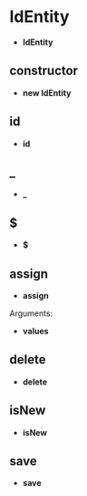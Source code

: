 # IdEntity
* **IdEntity**
## constructor
* **new IdEntity**
## id
* **id**
## _
* **_**
## $
* **$**
## assign
* **assign**

Arguments:
* **values**
## delete
* **delete**
## isNew
* **isNew**
## save
* **save**

